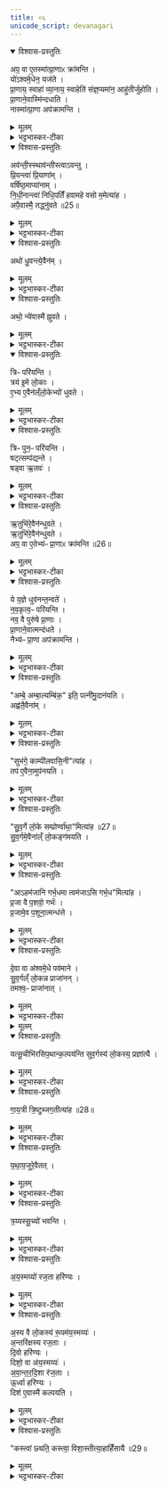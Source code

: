 ```yaml
---
title: ०६
unicode_script: devanagari
---
```



<details open><summary>विश्वास-प्रस्तुतिः</summary>

अप॒ वा ए॒तस्मा॑त्प्रा॒णाᳵ क्रा॑मन्ति ।  
यो॑ऽश्वमे॒धेन॒ यज॑ते ।  
प्रा॒णाय॒ स्वाहा॑ व्या॒नाय॒ स्वाहेति॑ संज्ञ॒प्यमा॑न॒ आहु॑तीर्जुहोति ।  
प्रा॒णाने॒वास्मि॑न्दधाति ।  
नास्मा॑त्प्रा॒णा अप॑क्रामन्ति ।  
</details>

<details><summary>मूलम्</summary>

अप॒ वा ए॒तस्मा॑त्प्रा॒णाᳵ क्रा॑मन्ति ।  
यो॑ऽश्वमे॒धेन॒ यज॑ते ।  
प्रा॒णाय॒ स्वाहा॑ व्या॒नाय॒ स्वाहेति॑ संज्ञ॒प्यमा॑न॒ आहु॑तीर्जुहोति ।  
प्रा॒णाने॒वास्मि॑न्दधाति ।  
नास्मा॑त्प्रा॒णा अप॑क्रामन्ति ।  
</details>

<details><summary>भट्टभास्कर-टीका</summary>

1अप वा इत्यादि ॥ बहूनां पशूनां प्राणवियोजनकरणात् तत्कारिणो यजमानादपि प्राणा अपक्रामन्ति तस्मात् अनेन होमेन यजमाने प्राणान् स्थापयति ॥
</details>

<details open><summary>विश्वास-प्रस्तुतिः</summary>

अव॑न्ती॒स्स्थाव॑न्तीस्त्वाऽवन्तु ।  
प्रि॒यन्त्वा॑ प्रि॒याणा॑म् ।  
वर्षि॑ष्ठ॒माप्या॑नाम् ।  
नि॒धी॒नान्त्वा॑ निधि॒पतिँ॑ हवामहे वसो म॒मेत्या॑ह ।  
अपै॒वास्मै॒ तद्ध्नु॑वते ॥25॥  
</details>

<details><summary>मूलम्</summary>

अव॑न्ती॒स्स्थाव॑न्तीस्त्वाऽवन्तु ।  
प्रि॒यन्त्वा॑ प्रि॒याणा॑म् ।  
वर्षि॑ष्ठ॒माप्या॑नाम् ।  
नि॒धी॒नान्त्वा॑ निधि॒पतिँ॑ हवामहे वसो म॒मेत्या॑ह ।  
अपै॒वास्मै॒ तद्ध्नु॑वते ॥25॥  
</details>

<details><summary>भट्टभास्कर-टीका</summary>

2अवन्तीस्स्थेति ॥ अत्र राजपत्न्यो दक्षिणान् केशपक्षानुद्ग्रथ्य सव्यान् प्रस्रस्य दक्षिणानूरूनाघ्नानाः सिग्भिरवधून्वन्त्यः त्रिः प्रदक्षिणमश्वं धुवन्त्यः परियन्ति अनेन मन्त्रेण । अथ सव्यानुद्ग्रथ्य दक्षिणान् प्रस्रस्य सव्यानूरूनाघ्नानाः अनभिधून्वन्त्यः त्रिः प्रतिपरियन्ति प्रदक्षिणमन्ततो यथा प्रथमे पर्याये । तत्र मृतोपचारभूतसिग्वातस्थानीयं सिग्भिरश्वस्य अभिधूननं क्रियते । तत्सर्वमस्मा अश्वाय अपह्नुवते । अनेन मन्त्रेण करणानि चादधति । अपीत्यै देवतास्त्वामवन्तु, प्रियत्वादिगुणकं त्वामाह्वयामः इति च मन्त्रलिङ्गात् ।  
</details>

<details open><summary>विश्वास-प्रस्तुतिः</summary>

अथो॑ धु॒वन्त्ये॒वैन॑म् ।  
</details>

<details><summary>मूलम्</summary>

अथो॑ धु॒वन्त्ये॒वैन॑म् ।  
</details>

<details><summary>भट्टभास्कर-टीका</summary>

कोऽर्थस्तर्हि मृतोपचारस्थानीयेन सिग्भिरभिधवनेनेत्याह - अथो इति । परिधवनच्छलेन एनमश्वमेता धुवन्ति चलयन्ति अप्रेतत्वान्नानयन्ति ।  
</details>

<details open><summary>विश्वास-प्रस्तुतिः</summary>

अथो॒ न्ये॑वास्मै॑ ह्नुवते ।  
</details>

<details><summary>मूलम्</summary>

अथो॒ न्ये॑वास्मै॑ ह्नुवते ।  
</details>

<details><summary>भट्टभास्कर-टीका</summary>

तदपि किमर्थमित्याह । अथो इति । संज्ञपनमेवास्मै निह्नुवते अपलपन्ति न मृतोऽसीति ॥
</details>

<details open><summary>विश्वास-प्रस्तुतिः</summary>

त्रिᳶ परि॑यन्ति ।  
त्रय॑ इ॒मे लो॒काः ।  
ए॒भ्य ए॒वैन॑ल्ँलो॒केभ्यो॑ धुवते ।  
</details>

<details><summary>मूलम्</summary>

त्रिᳶ परि॑यन्ति ।  
त्रय॑ इ॒मे लो॒काः ।  
ए॒भ्य ए॒वैन॑ल्ँलो॒केभ्यो॑ धुवते ।  
</details>

<details><summary>भट्टभास्कर-टीका</summary>

3एभ्य इति ॥ एभ्यस्त्रिभ्यो लोकेभ्यः एनं धुवते लोकत्रयसंचरणसामर्थ्याय लोकस्थितये वा ॥
</details>

<details open><summary>विश्वास-प्रस्तुतिः</summary>

त्रिᳶ पुन॒ᳶ परि॑यन्ति ।  
षट्त्सम्प॑द्यन्ते ।  
षड्वा ऋ॒तवः॑ ।  
</details>

<details><summary>मूलम्</summary>

त्रिᳶ पुन॒ᳶ परि॑यन्ति ।  
षट्त्सम्प॑द्यन्ते ।  
षड्वा ऋ॒तवः॑ ।  
</details>

<details><summary>भट्टभास्कर-टीका</summary>

4त्रिः पुनरिति ॥ पुनरपि त्रिः प्रदक्षिणं परियन्ति सामर्थ्यान्मध्ये त्रिः परियन्तीत्युक्तं भवति । तदाह - 'नवकृत्वः परियन्ति' इति ।  
</details>

<details open><summary>विश्वास-प्रस्तुतिः</summary>

ऋ॒तुभि॑रे॒वैन॑न्धुवते ।  
ऋ॒तुभि॑रे॒वैन॑न्धुवते ।  
अप॒ वा ए॒तेभ्य॑ᳶ प्रा॒णाᳵ क्रा॑मन्ति ॥26॥  
</details>

<details><summary>मूलम्</summary>

ऋ॒तुभि॑रे॒वैन॑न्धुवते ।  
ऋ॒तुभि॑रे॒वैन॑न्धुवते ।  
अप॒ वा ए॒तेभ्य॑ᳶ प्रा॒णाᳵ क्रा॑मन्ति ॥26॥  
</details>

<details><summary>भट्टभास्कर-टीका</summary>

ऋतुभिरिति । ऋतवो हि मृतमप्युत्थापयेयुरिति भावः ॥
</details>

<details open><summary>विश्वास-प्रस्तुतिः</summary>

ये य॒ज्ञे धुव॑नन्त॒न्वते॑ ।  
न॒व॒कृत्व॒ᳶ परि॑यन्ति ।   
नव॒ वै पुरु॑षे प्रा॒णाः ।  
प्रा॒णाने॒वात्मन्द॑धते ।  
नैभ्य॑ᳶ प्रा॒णा अप॑क्रामन्ति ।  
</details>

<details><summary>मूलम्</summary>

ये य॒ज्ञे धुव॑नन्त॒न्वते॑ ।  
न॒व॒कृत्व॒ᳶ परि॑यन्ति ।   
नव॒ वै पुरु॑षे प्रा॒णाः ।  
प्रा॒णाने॒वात्मन्द॑धते ।  
नैभ्य॑ᳶ प्रा॒णा अप॑क्रामन्ति ।  
</details>

<details><summary>भट्टभास्कर-टीका</summary>

5ये यज्ञ इति ॥ ये प्रेतोपचारं सिग्भिर्धुवनं यज्ञे दैवे कर्मणि कुर्वते । गुणाभावश्छान्दसः । तत्र नवत्वान्वयात् प्राणानात्मनि दधते महिष्यादयः । ततः प्राणा एभ्यो नापक्रामन्ति ॥
</details>

<details open><summary>विश्वास-प्रस्तुतिः</summary>

"अम्बे॒ अम्बा॒ल्यम्बि॑क॒" इति॒ पत्नी॑मु॒दान॑यति ।  
अह्व॑तै॒वैना॑म् ।  
</details>

<details><summary>मूलम्</summary>

"अम्बे॒ अम्बा॒ल्यम्बि॑क॒" इति॒ पत्नी॑मु॒दान॑यति ।  
अह्व॑तै॒वैना॑म् ।  
</details>

<details><summary>भट्टभास्कर-टीका</summary>

6अम्ब इत्यादिना महिषीमलंकृतामुदानयति हस्ते गृह्णाति रमणवत् आह्वयत्येनामेतेन कर्मणे ।  
</details>

<details open><summary>विश्वास-प्रस्तुतिः</summary>

"सुभ॑गे॒ काम्पी॑लवासि॒नी"त्या॑ह ।  
तप॑ ए॒वैना॒मुप॑नयति ।  
</details>

<details><summary>मूलम्</summary>

"सुभ॑गे॒ काम्पी॑लवासि॒नी"त्या॑ह ।  
तप॑ ए॒वैना॒मुप॑नयति ।  
</details>

<details><summary>भट्टभास्कर-टीका</summary>

तप एवेति । संतापहेतुत्वात् अस्या एतत्तपस्स्थानीयं यन्मृतेन मिथुनीभवनम् ।  
</details>

<details open><summary>विश्वास-प्रस्तुतिः</summary>

"सु॒व॒र्गे लो॒के सम्प्रोर्ण्वा॑था॒"मित्या॑ह ॥27॥  
सु॒व॒र्गमे॒वैना॑ल्ँ लो॒कङ्ग॑मयति ।  
</details>

<details><summary>मूलम्</summary>

"सु॒व॒र्गे लो॒के सम्प्रोर्ण्वा॑था॒"मित्या॑ह ॥27॥  
सु॒व॒र्गमे॒वैना॑ल्ँ लो॒कङ्ग॑मयति ।  
</details>

<details><summary>भट्टभास्कर-टीका</summary>

स्वर्गमेवेति । स्वर्गमनायैवेदं कर्म भवत्यस्या रत्यर्थं छादनं यत्क्रियते छादितत्वात्स्वर्गस्य ॥
</details>

<details open><summary>विश्वास-प्रस्तुतिः</summary>

"आऽहम॑जानि गर्भ॒धमा त्वम॑जाऽसि गर्भ॒ध"मित्या॑ह ।  
प्र॒जा वै प॒शवो॒ गर्भः॑ ।  
प्र॒जामे॒व प॒शूना॒त्मन्ध॑त्ते ।  
</details>

<details><summary>मूलम्</summary>

"आऽहम॑जानि गर्भ॒धमा त्वम॑जाऽसि गर्भ॒ध"मित्या॑ह ।  
प्र॒जा वै प॒शवो॒ गर्भः॑ ।  
प्र॒जामे॒व प॒शूना॒त्मन्ध॑त्ते ।  
</details>

<details><summary>भट्टभास्कर-टीका</summary>

7एवं प्रहेळिकास्थानीयान्यन्यपराणि एतानि वाक्यानि कर्मप्राशसत्यप्रतिपादनपरतया व्याख्यायन्ते ब्राह्मणेन - प्रजा वा इति ॥ गर्भधारणवाचोयुक्तिः सर्वप्रजापशुधारणसामर्थ्यं कर्मणः ख्यापयति ॥
</details>

<details open><summary>विश्वास-प्रस्तुतिः</summary>

दे॒वा वा अ॑श्वमे॒धे पव॑माने ।  
सु॒व॒र्गल्ँ लो॒कन्न प्राजा॑नन् ।  
तमश्व॒ᳶ प्राजा॑नात् ।  
</details>

<details><summary>मूलम्</summary>

दे॒वा वा अ॑श्वमे॒धे पव॑माने ।  
सु॒व॒र्गल्ँ लो॒कन्न प्राजा॑नन् ।  
तमश्व॒ᳶ प्राजा॑नात् ।  
</details>

<details><summary>भट्टभास्कर-टीका</summary>

8देवा वा इत्यादि ॥ व्याख्यातम् ।  
</details>


<details><summary>मूलम्</summary>

यत्सू॒चीभि॑रसिप॒थान्क॒ल्पय॑न्ति ।  
सु॒व॒र्गस्य॑ लो॒कस्य॒ प्रज्ञा॑त्यै ।  
</details>

<details open><summary>विश्वास-प्रस्तुतिः</summary>

यत्सू॒चीभि॑रसिप॒थान्क॒ल्पय॑न्ति सुव॒र्गस्य॑ लो॒कस्य॒ प्रज्ञा॑त्यै ।  
</details>

<details><summary>मूलम्</summary>

यत्सू॒चीभि॑रसिप॒थान्क॒ल्पय॑न्ति सुव॒र्गस्य॑ लो॒कस्य॒ प्रज्ञा॑त्यै ।  
</details>

<details><summary>भट्टभास्कर-टीका</summary>

यत्सूचीभिरिति । विशसनकाले यैः पथिभिरसिर्गच्छति तान् असिमार्गान् सूचीभिः कल्पयन्ति महिष्यादयः । तन्मार्गज्ञानं स्वर्गस्य प्रज्ञात्यै भवति ।  
</details>

<details open><summary>विश्वास-प्रस्तुतिः</summary>

गा॒य॒त्री त्रि॒ष्टुब्जग॒तीत्या॑ह ॥28॥  
</details>

<details><summary>मूलम्</summary>

गा॒य॒त्री त्रि॒ष्टुब्जग॒तीत्या॑ह ॥28॥  
</details>

<details><summary>भट्टभास्कर-टीका</summary>

गायत्रीत्यादि । 'गायत्री त्रिष्टुप्' इत्यारभ्य द्वाभ्यां द्वाम्यामृग्भ्यां महिष्यादयः क्रमेण कल्पयन्ति ।  
</details>

<details open><summary>विश्वास-प्रस्तुतिः</summary>

य॒था॒य॒जुरे॒वैतत् ।  
</details>

<details><summary>मूलम्</summary>

य॒था॒य॒जुरे॒वैतत् ।  
</details>

<details><summary>भट्टभास्कर-टीका</summary>

यथायजुरिति । गायत्र्यादिभिरेवासिमार्गाः प्रवर्तिता भवन्ति ततः ऋत्विजां नापराधः ॥
</details>

<details open><summary>विश्वास-प्रस्तुतिः</summary>

त्र॒य्यस्सू॒च्यो॑ भवन्ति ।  
</details>

<details><summary>मूलम्</summary>

त्र॒य्यस्सू॒च्यो॑ भवन्ति ।  
</details>

<details><summary>भट्टभास्कर-टीका</summary>

9त्रय्य इति ॥ त्रयोऽवयवा आसामिति । 'द्वित्रिभ्यां तयस्यायच्' इत्ययजादेशः ।  
</details>

<details open><summary>विश्वास-प्रस्तुतिः</summary>

अ॒य॒स्मय्यो॑ रज॒ता हरि॑ण्यः ।  
</details>

<details><summary>मूलम्</summary>

अ॒य॒स्मय्यो॑ रज॒ता हरि॑ण्यः ।  
</details>

<details><summary>भट्टभास्कर-टीका</summary>

अयस्मय्य इति । 'अयस्मयादीनि छन्दसि' इति भत्वम् । लोकत्रयानुसारेण महिप्यादिक्रमो नादृतः ।  
</details>

<details open><summary>विश्वास-प्रस्तुतिः</summary>

अ॒स्य वै लो॒कस्य॑ रू॒पम॑य॒स्मय्यः॑ ।  
अ॒न्तरि॑क्षस्य रज॒ताः ।  
दि॒वो हरि॑ण्यः ।  
दिशो॒ वा अ॑य॒स्मय्यः॑ ।  
अ॒वा॒न्त॒र॒दि॒शा र॑ज॒ताः ।  
ऊ॒र्ध्वा हरि॑ण्यः ।  
दिश॑ ए॒वास्मै॑ कल्पयति ।  
</details>

<details><summary>मूलम्</summary>

अ॒स्य वै लो॒कस्य॑ रू॒पम॑य॒स्मय्यः॑ ।  
अ॒न्तरि॑क्षस्य रज॒ताः ।  
दि॒वो हरि॑ण्यः ।  
दिशो॒ वा अ॑य॒स्मय्यः॑ ।  
अ॒वा॒न्त॒र॒दि॒शा र॑ज॒ताः ।  
ऊ॒र्ध्वा हरि॑ण्यः ।  
दिश॑ ए॒वास्मै॑ कल्पयति ।  
</details>

<details><summary>भट्टभास्कर-टीका</summary>

तदेवाह अस्य वा इति । उत्तरोत्तरप्रशस्तत्वादेवमुक्तम् ।  

हरिण्यस्सौवर्ण्यः ॥

सौवर्णीभिः पथोऽसेर्जनयति महिषी क्रोडकण्ठान्तराळे  
वावाता राजतीभिर्विरचयति पथः क्रोडनाभ्यन्तराळे ।  
शिष्टे गात्रेऽसिमार्गान् रचयति परिवृक्त्येवमेवायसीभिः  
कण्ठादौ स्यादसक्तादधि(सि)पथकरणं सौकरीयं विशस्तिः ॥  
</details>

<details open><summary>विश्वास-प्रस्तुतिः</summary>

"कस्त्वा॑ छ्यति॒ कस्त्वा॒ विशा॒स्तीत्या॒हाहिँ॑सायै ॥29॥  
</details>

<details><summary>मूलम्</summary>

"कस्त्वा॑ छ्यति॒ कस्त्वा॒ विशा॒स्तीत्या॒हाहिँ॑सायै ॥29॥  
</details>

<details><summary>भट्टभास्कर-टीका</summary>

10कस्त्वेत्यश्वस्य त्वचमाच्छिनत्ति ॥ तत्र कः प्रजापतिरेव त्वा छ्यति छिनत्ति नाहमिति वचनात् अहिंसायै भवत्यात्मनः॥



इति तैत्तिरीये ब्राह्मणे तृतीयेऽष्टके नवमप्रपाठके षष्ठोऽनुवाकः ॥  

</details>

